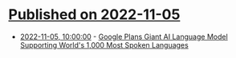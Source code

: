 # [Published on 2022-11-05](index.md)

* [2022-11-05, 10:00:00](https://tech.slashdot.org/story/22/11/04/2115242/google-plans-giant-ai-language-model-supporting-worlds-1000-most-spoken-languages?utm_source=rss1.0mainlinkanon&utm_medium=feed) - [Google Plans Giant AI Language Model Supporting World's 1,000 Most Spoken Languages](https://tech.slashdot.org/story/22/11/04/2115242/google-plans-giant-ai-language-model-supporting-worlds-1000-most-spoken-languages?utm_source=rss1.0mainlinkanon&utm_medium=feed)
